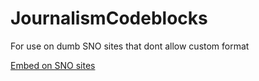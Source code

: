 # JournalismCodeblocks
For use on dumb SNO sites that dont allow custom format

[Embed on SNO sites](https://vimeo.com/637638376?embedded=true&source=video_title&owner=1310620)
